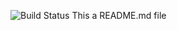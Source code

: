 ![Build Status](http://localhost:8080/buildStatus/icon?job=essential_jenkins%2F03_03-run-scripts-from-pipeline)
This a README.md file
